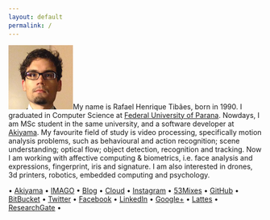 ```yaml
---
layout: default 
permalink: /
---
```


![](/assets/profile.png)My name is Rafael Henrique Tibães, born in 1990. I graduated in Computer Science at [Federal University of Parana](www.inf.ufpr.br). Nowdays, I am MSc student in the same university, and a software developer at [Akiyama](www.akiyama.com.br).  My favourite field of study is video processing, specifically motion analysis problems, such as behavioural and action recognition; scene understanding; optical flow; object detection, recognition and tracking. Now I am working with affective computing & biometrics, i.e. face analysis and expressions, fingerprint, iris and signature. I am also interested in drones, 3d printers, robotics, embedded computing and psychology.

• [Akiyama](http://www.akiyama.com.br)
• [IMAGO](http://www.imago.ufpr.br)
• [Blog](http://wp.fael.nl)
• [Cloud](http://rand.fael.nl)
• [Instagram](http://insta.fael.nl)
• [53Mixes](http://mix.fael.nl)
• [GitHub](http://git.fael.nl)
• [BitBucket](http://bb.fael.nl)
• [Twitter](http://tt.fael.nl)
• [Facebook](http://fb.fael.nl)
• [LinkedIn](http://in.fael.nl)
• [Google+](http://gg.fael.nl)
• [Lattes](http://lattes.fael.nl)
• [ResearchGate](http://rg.fael.nl) • 
